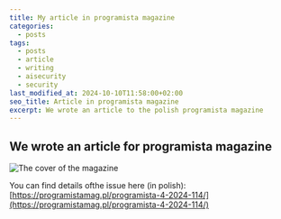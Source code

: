 ```yaml
---
title: My article in programista magazine
categories:
  - posts
tags:
  - posts
  - article
  - writing
  - aisecurity
  - security
last_modified_at: 2024-10-10T11:58:00+02:00
seo_title: Article in programista magazine
excerpt: We wrote an article to the polish programista magazine
---
```



## We wrote an article for programista magazine

![The cover of the magazine](https://programistamag.pl/wp-content/uploads/magazines/covers/114.jpg)


You can find details ofthe issue here (in polish): [https://programistamag.pl/programista-4-2024-114/](https://programistamag.pl/programista-4-2024-114/)
